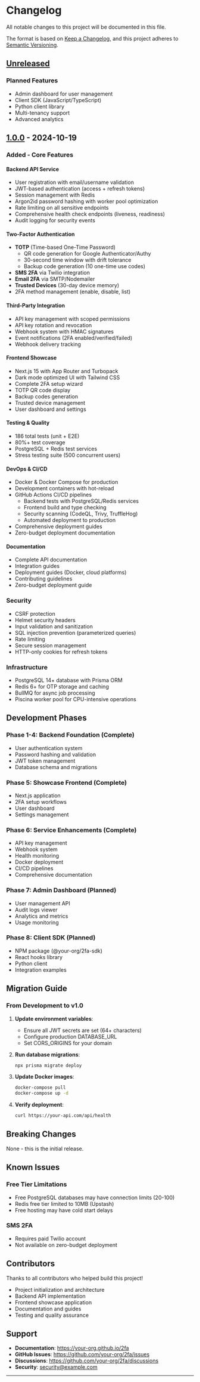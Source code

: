 # Changelog

All notable changes to this project will be documented in this file.

The format is based on [Keep a Changelog](https://keepachangelog.com/en/1.0.0/),
and this project adheres to [Semantic Versioning](https://semver.org/spec/v2.0.0.html).

## [Unreleased]

### Planned Features
- Admin dashboard for user management
- Client SDK (JavaScript/TypeScript)
- Python client library
- Multi-tenancy support
- Advanced analytics

## [1.0.0] - 2024-10-19

### Added - Core Features

#### Backend API Service
- User registration with email/username validation
- JWT-based authentication (access + refresh tokens)
- Session management with Redis
- Argon2id password hashing with worker pool optimization
- Rate limiting on all sensitive endpoints
- Comprehensive health check endpoints (liveness, readiness)
- Audit logging for security events

#### Two-Factor Authentication
- **TOTP** (Time-based One-Time Password)
  - QR code generation for Google Authenticator/Authy
  - 30-second time window with drift tolerance
  - Backup code generation (10 one-time use codes)
- **SMS 2FA** via Twilio integration
- **Email 2FA** via SMTP/Nodemailer
- **Trusted Devices** (30-day device memory)
- 2FA method management (enable, disable, list)

#### Third-Party Integration
- API key management with scoped permissions
- API key rotation and revocation
- Webhook system with HMAC signatures
- Event notifications (2FA enabled/verified/failed)
- Webhook delivery tracking

#### Frontend Showcase
- Next.js 15 with App Router and Turbopack
- Dark mode optimized UI with Tailwind CSS
- Complete 2FA setup wizard
- TOTP QR code display
- Backup codes generation
- Trusted device management
- User dashboard and settings

#### Testing & Quality
- 186 total tests (unit + E2E)
- 80%+ test coverage
- PostgreSQL + Redis test services
- Stress testing suite (500 concurrent users)

#### DevOps & CI/CD
- Docker & Docker Compose for production
- Development containers with hot-reload
- GitHub Actions CI/CD pipelines
  - Backend tests with PostgreSQL/Redis services
  - Frontend build and type checking
  - Security scanning (CodeQL, Trivy, TruffleHog)
  - Automated deployment to production
- Comprehensive deployment guides
- Zero-budget deployment documentation

#### Documentation
- Complete API documentation
- Integration guides
- Deployment guides (Docker, cloud platforms)
- Contributing guidelines
- Zero-budget deployment guide

### Security
- CSRF protection
- Helmet security headers
- Input validation and sanitization
- SQL injection prevention (parameterized queries)
- Rate limiting
- Secure session management
- HTTP-only cookies for refresh tokens

### Infrastructure
- PostgreSQL 14+ database with Prisma ORM
- Redis 6+ for OTP storage and caching
- BullMQ for async job processing
- Piscina worker pool for CPU-intensive operations

## Development Phases

### Phase 1-4: Backend Foundation (Complete)
- User authentication system
- Password hashing and validation
- JWT token management
- Database schema and migrations

### Phase 5: Showcase Frontend (Complete)
- Next.js application
- 2FA setup workflows
- User dashboard
- Settings management

### Phase 6: Service Enhancements (Complete)
- API key management
- Webhook system
- Health monitoring
- Docker deployment
- CI/CD pipelines
- Comprehensive documentation

### Phase 7: Admin Dashboard (Planned)
- User management API
- Audit logs viewer
- Analytics and metrics
- Usage monitoring

### Phase 8: Client SDK (Planned)
- NPM package (@your-org/2fa-sdk)
- React hooks library
- Python client
- Integration examples

## Migration Guide

### From Development to v1.0

1. **Update environment variables**:
   - Ensure all JWT secrets are set (64+ characters)
   - Configure production DATABASE_URL
   - Set CORS_ORIGINS for your domain

2. **Run database migrations**:
   ```bash
   npx prisma migrate deploy
   ```

3. **Update Docker images**:
   ```bash
   docker-compose pull
   docker-compose up -d
   ```

4. **Verify deployment**:
   ```bash
   curl https://your-api.com/api/health
   ```

## Breaking Changes

None - this is the initial release.

## Known Issues

### Free Tier Limitations
- Free PostgreSQL databases may have connection limits (20-100)
- Redis free tier limited to 10MB (Upstash)
- Free hosting may have cold start delays

### SMS 2FA
- Requires paid Twilio account
- Not available on zero-budget deployment

## Contributors

Thanks to all contributors who helped build this project!

- Project initialization and architecture
- Backend API implementation
- Frontend showcase application
- Documentation and guides
- Testing and quality assurance

## Support

- **Documentation**: https://your-org.github.io/2fa
- **GitHub Issues**: https://github.com/your-org/2fa/issues
- **Discussions**: https://github.com/your-org/2fa/discussions
- **Security**: security@example.com

---

[Unreleased]: https://github.com/your-org/2fa/compare/v1.0.0...HEAD
[1.0.0]: https://github.com/your-org/2fa/releases/tag/v1.0.0
